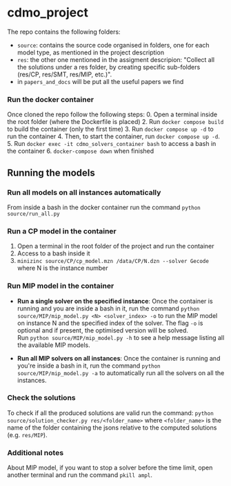 # cdmo_project
The repo contains the following folders:
- `source`: contains the source code organised in folders, one for each model type, as mentioned in the project description
- `res`: the other one mentioned in the assigment descripion: "Collect all the solutions under a res folder, by creating specific sub-folders (res/CP, res/SMT, res/MIP, etc.)".
- in `papers_and_docs` will be put all the useful papers we find

### Run the docker container
Once cloned the repo follow the following steps:
0. Open a terminal inside the root folder (where the Dockerfile is placed)
2. Run `docker compose build` to build the container (only the first time)
3. Run `docker compose up -d` to run the container
4. Then, to start the container, run `docker compose up -d`.
5. Run `docker exec -it cdmo_solvers_container bash` to access a bash in the container
6. `docker-compose down` when finished  

## Running the models

### Run all models on all instances automatically
From inside a bash in the docker container run the command `python source/run_all.py`

### Run a CP model in the container
1. Open a terminal in the root folder of the project and run the container
2. Access to a bash inside it
3. `minizinc source/CP/cp_model.mzn /data/CP/N.dzn --solver Gecode` where N is the instance number

### Run MIP model in the container
- **Run a single solver on the specified instance**:
    Once the container is running and you are inside a bash in it, run the command `python source/MIP/mip_model.py <N> <solver_index> -o` to run the MIP model on instance N and the specified index of the solver. The flag `-o` is optional and if present, the optimised version will be solved.  
    Run `python source/MIP/mip_model.py -h` to see a help message listing all the available MIP models.

- **Run all MIP solvers on all instances**:
    Once the container is running and you're inside a bash in it, run the command `python source/MIP/mip_model.py -a` to automatically run all the solvers on all the instances.


### Check the solutions
To check if all the produced solutions are valid run the command: `python source/solution_checker.py res/<folder_name>` where `<folder_name>` is the name of the folder containing the jsons relative to the computed solutions (e.g. `res/MIP`).

### Additional notes
About MIP model, if you want to stop a solver before the time limit, open another terminal and run the command `pkill ampl`.

